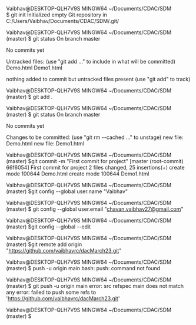 Vaibhav@DESKTOP-QLH7V9S MINGW64 ~/Documents/CDAC/SDM    
$ git init
Initialized empty Git repository in C:/Users/Vaibhav/Documents/CDAC/SDM/.git/

Vaibhav@DESKTOP-QLH7V9S MINGW64 ~/Documents/CDAC/SDM (master)
$ git status
On branch master

No commits yet  

Untracked files:
  (use "git add <file>..." to include in what will be committed)
        Demo.html
        Demo1.html

nothing added to commit but untracked files present (use "git add" to track)

Vaibhav@DESKTOP-QLH7V9S MINGW64 ~/Documents/CDAC/SDM (master)
$ git add .

Vaibhav@DESKTOP-QLH7V9S MINGW64 ~/Documents/CDAC/SDM (master)
$ git status
On branch master

No commits yet

Changes to be committed:
  (use "git rm --cached <file>..." to unstage)
        new file:   Demo.html
        new file:   Demo1.html


Vaibhav@DESKTOP-QLH7V9S MINGW64 ~/Documents/CDAC/SDM (master)
$git commit -m "First commit for project"
[master (root-commit) 66f6054] First commit for project
 2 files changed, 25 insertions(+)
 create mode 100644 Demo.html
 create mode 100644 Demo1.html

Vaibhav@DESKTOP-QLH7V9S MINGW64 ~/Documents/CDAC/SDM (master)
$git config --global user.name "Vaibhav"

Vaibhav@DESKTOP-QLH7V9S MINGW64 ~/Documents/CDAC/SDM (master)
$ git config --global user.email "chavan.vaibhav27@gmail.com"

Vaibhav@DESKTOP-QLH7V9S MINGW64 ~/Documents/CDAC/SDM (master)
$git config --global --edit

Vaibhav@DESKTOP-QLH7V9S MINGW64 ~/Documents/CDAC/SDM (master)
$git remote add origin "https://github.com/vaibhavrc/dacMarch23.git"

Vaibhav@DESKTOP-QLH7V9S MINGW64 ~/Documents/CDAC/SDM (master)
$ push -u origin main
bash: push: command not found

Vaibhav@DESKTOP-QLH7V9S MINGW64 ~/Documents/CDAC/SDM (master)
$ git push -u origin main
error: src refspec main does not match any
error: failed to push some refs to 'https://github.com/vaibhavrc/dacMarch23.git'

Vaibhav@DESKTOP-QLH7V9S MINGW64 ~/Documents/CDAC/SDM (master)
$
